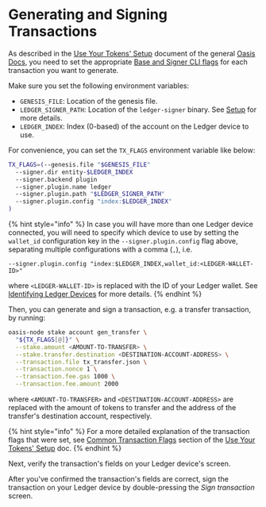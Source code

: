 # Generating and Signing Transactions

As described in the [Use Your Tokens' Setup] document of the general
[Oasis Docs], you need to set the appropriate [Base and Signer CLI flags] for
each transaction you want to generate.

Make sure you set the following environment variables:

- `GENESIS_FILE`: Location of the genesis file.
- `LEDGER_SIGNER_PATH`: Location of the `ledger-signer` binary.
  See [Setup] for more details.
- `LEDGER_INDEX`: Index (0-based) of the account on the Ledger device to use.

For convenience, you can set the `TX_FLAGS` environment variable like below:

```bash
TX_FLAGS=(--genesis.file "$GENESIS_FILE"
  --signer.dir entity-$LEDGER_INDEX
  --signer.backend plugin
  --signer.plugin.name ledger
  --signer.plugin.path "$LEDGER_SIGNER_PATH"
  --signer.plugin.config "index:$LEDGER_INDEX"
)
```

{% hint style="info" %}
In case you will have more than one Ledger device connected, you will need to
specify which device to use by setting the `wallet_id` configuration key in
the `--signer.plugin.config` flag above, separating multiple configurations with
a comma (`,`), i.e.

```
--signer.plugin.config "index:$LEDGER_INDEX,wallet_id:<LEDGER-WALLET-ID>"
```

where `<LEDGER-WALLET-ID>` is replaced with the ID of your Ledger wallet.
See [Identifying Ledger Devices] for more details.
{% endhint %}

Then, you can generate and sign a transaction, e.g. a transfer transaction, by
running:

```bash
oasis-node stake account gen_transfer \
  "${TX_FLAGS[@]}" \
  --stake.amount <AMOUNT-TO-TRANSFER> \
  --stake.transfer.destination <DESTINATION-ACCOUNT-ADDRESS> \
  --transaction.file tx_transfer.json \
  --transaction.nonce 1 \
  --transaction.fee.gas 1000 \
  --transaction.fee.amount 2000
```

where `<AMOUNT-TO-TRANSFER>` and `<DESTINATION-ACCOUNT-ADDRESS>` are replaced
with the amount of tokens to transfer and the address of the transfer's
destination account, respectively.

{% hint style="info" %}
For a more detailed explanation of the transaction flags that were set, see
[Common Transaction Flags] section of the [Use Your Tokens' Setup] doc.
{% endhint %}

Next, verify the transaction's fields on your Ledger device's screen.

After you've confirmed the transaction's fields are correct, sign the
transaction on your Ledger device by double-pressing the _Sign transaction_
screen.

<!-- markdownlint-disable line-length -->
[Use Your Tokens' Setup]: https://docs.oasis.dev/general/use-your-tokens/setup
[Oasis Docs]: https://docs.oasis.dev/
[Base and Signer CLI flags]:
  https://docs.oasis.dev/general/use-your-tokens/setup#common-cli-flags
[Common Transaction Flags]:
  https://docs.oasis.dev/general/use-your-tokens/setup#common-transaction-flags
[Setup]: setup.md#remembering-path-to-ledger-signer-plugin
[Identifying Ledger Devices]: devices.md
<!-- markdownlint-enable line-length -->
